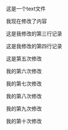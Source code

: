 这是一个text文件

我现在修改了内容

这是我修改的第三行记录

这是我修改的第四行记录

这是第五次修改

我的第六次修改

我的第七次修改

我的第八次修改

我的第九次修改

我的第十次修改